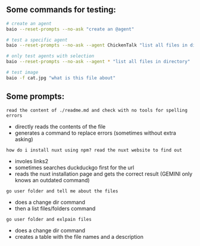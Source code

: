 
## Some commands for testing:
```bash
# create an agent
baio --reset-prompts --no-ask "create an @agent"

# test a specific agent
baio --reset-prompts --no-ask --agent ChickenTalk "list all files in directory"

# only test agents with selection
baio --reset-prompts --no-ask --agent * "list all files in directory"

# test image
baio -f cat.jpg "what is this file about"
```

## Some prompts:

```
read the content of ./readme.md and check with no tools for spelling errors 
```
- directly reads the contents of the file
- generates a command to replace errors (sometimes without extra asking)


```
how do i install nuxt using npm? read the nuxt website to find out
```
- involes links2
- sometimes searches duckduckgo first for the url
- reads the nuxt installation page and gets the correct result (GEMINI only knows an outdated command)

```
go user folder and tell me about the files
``` 
- does a change dir command
- then a list files/folders command

```
go user folder and exlpain files
```
- does a change dir command
- creates a table with the file names and a description